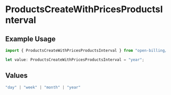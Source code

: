 # ProductsCreateWithPricesProductsInterval

## Example Usage

```typescript
import { ProductsCreateWithPricesProductsInterval } from "open-billing/models/operations";

let value: ProductsCreateWithPricesProductsInterval = "year";
```

## Values

```typescript
"day" | "week" | "month" | "year"
```
